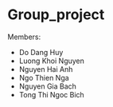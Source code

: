 # Group_project
Members:
- Do Dang Huy 
- Luong Khoi Nguyen
- Nguyen Hai Anh
- Ngo Thien Nga
- Nguyen Gia Bach
- Tong Thi Ngoc Bich